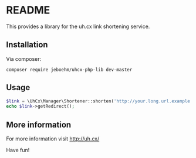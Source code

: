 # README

This provides a library for the uh.cx link shortening service.

## Installation

Via composer:
``` shell
composer require jeboehm/uhcx-php-lib dev-master
```

## Usage

``` php
$link = \UhCx\Manager\Shortener::shorten('http://your.long.url.example.com/');
echo $link->getRedirect();
```

## More information

For more information visit http://uh.cx/

Have fun!
